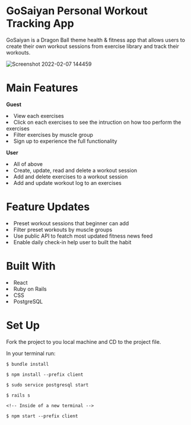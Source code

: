 # GoSaiyan Personal Workout Tracking App

GoSaiyan is a Dragon Ball theme health & fitness app that allows users to create their own workout sessions from exercise library and track their workouts.

![Screenshot 2022-02-07 144459](https://user-images.githubusercontent.com/87879455/152869208-0308bee5-f9ca-4203-9c01-ba06a5b7f78d.png)
# Main Features

<strong>Guest</strong>
<br/>


<li>View each exercises
<br/>
 <li>Click on each exercises to see the intruction on how too perform the exercises
<br/>
 <li>Filter exercises by muscle group
<br/>
 <li>Sign up to experience the full functionality
<br/>

<strong>User</strong>

<li>All of above
<br/>
<li>Create, update, read and delete a workout session
<br/>
<li>Add and delete exercises to a workout session
<br/>
<li>Add and update workout log to an exercises
 
# Feature Updates
  
 <li>Preset workout sessions that beginner can add
 <br/>
 <li>Filter preset workouts by muscle groups
 <br/>
 <li>Use public API to featch most updated fitness news feed
 <br/>
 <li>Enable daily check-in help user to built the habit
   
# Built With
   
  <li>React
  <li>Ruby on Rails
  <li>CSS
  <li>PostgreSQL
    
 # Set Up
 
  Fork the project to you local machine and CD to the project file.
  
  In your terminal run:

`$ bundle install`
    
`$ npm install --prefix client`
 
`$ sudo service postgresql start`
    
`$ rails s`
    
`<!-- Inside of a new terminal -->`
    
`$ npm start --prefix client`
   
  
   

